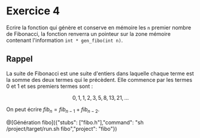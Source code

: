 # Exercice 4

Ecrire la fonction qui génère et conserve en mémoire les `n` premier nombre de Fibonacci, la fonction renverra un pointeur sur la zone mémoire contenant l'information `int * gen_fibo(int n)`.

## Rappel
La suite de Fibonacci est une suite d'entiers dans laquelle chaque terme est la somme des deux termes qui le précèdent. Elle commence par les termes 0 et 1 et ses premiers termes sont : 
```math
0, 1, 1, 2, 3, 5, 8, 13, 21,...
```

On peut écrire $`fib_{n} = fib_{n-1} + fib_{n-2}`$.


@[Génération fibo]({"stubs": ["fibo.h"],"command": "sh /project/target/run.sh fibo","project": "fibo"})
